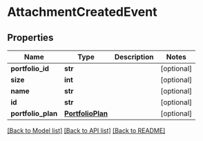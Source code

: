 # AttachmentCreatedEvent

## Properties
Name | Type | Description | Notes
------------ | ------------- | ------------- | -------------
**portfolio_id** | **str** |  | [optional] 
**size** | **int** |  | [optional] 
**name** | **str** |  | [optional] 
**id** | **str** |  | [optional] 
**portfolio_plan** | [**PortfolioPlan**](PortfolioPlan.md) |  | [optional] 

[[Back to Model list]](../README.md#documentation-for-models) [[Back to API list]](../README.md#documentation-for-api-endpoints) [[Back to README]](../README.md)



